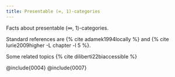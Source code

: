 ```yaml
---
title: Presentable (∞, 1)-categories
---
```


Facts about presentable (∞, 1)-categories.

Standard references are {% cite adamek1994locally %} and
{% cite lurie2009higher -L chapter -l 5 %}.

Some related topics {% cite diliberti22biaccessible %}

@include{0004}
@include{0007}
